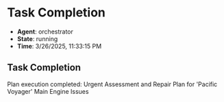 # Task Completion

- **Agent**: orchestrator
- **State**: running
- **Time**: 3/26/2025, 11:33:15 PM

## Task Completion

Plan execution completed: Urgent Assessment and Repair Plan for 'Pacific Voyager' Main Engine Issues

